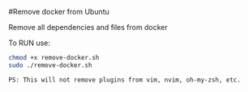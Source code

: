 #Remove docker from Ubuntu

Remove all dependencies and files from docker 

To RUN use:
```bash
chmod +x remove-docker.sh
sudo ./remove-docker.sh
```

`PS: This will not remove plugins from vim, nvim, oh-my-zsh, etc.`
